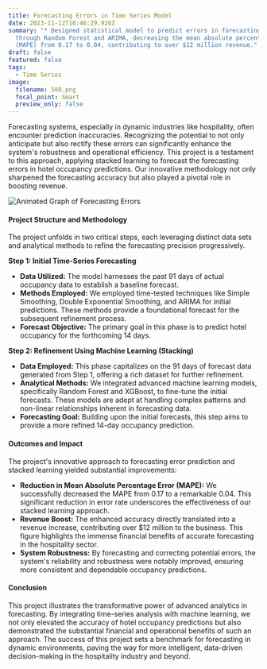 ```yaml
---
title: Forecasting Errors in Time Series Model
date: 2023-11-12T16:46:29.926Z
summary: "* Designed statistical model to predict errors in forecasting system
  through Random Forest and ARIMA, decreasing the mean absolute percentage error
  (MAPE) from 0.17 to 0.04, contributing to over $12 million revenue."
draft: false
featured: false
tags:
  - Time Series
image:
  filename: 508.png
  focal_point: Smart
  preview_only: false
---
```

Forecasting systems, especially in dynamic industries like hospitality, often encounter prediction inaccuracies. Recognizing the potential to not only anticipate but also rectify these errors can significantly enhance the system's robustness and operational efficiency. This project is a testament to this approach, applying stacked learning to forecast the forecasting errors in hotel occupancy predictions. Our innovative methodology not only sharpened the forecasting accuracy but also played a pivotal role in boosting revenue.

![](output.gif "Animated Graph of Forecasting Errors")

#### Project Structure and Methodology

The project unfolds in two critical steps, each leveraging distinct data sets and analytical methods to refine the forecasting precision progressively.

**Step 1: Initial Time-Series Forecasting**

* **Data Utilized:** The model harnesses the past 91 days of actual occupancy data to establish a baseline forecast.
* **Methods Employed:** We employed time-tested techniques like Simple Smoothing, Double Exponential Smoothing, and ARIMA for initial predictions. These methods provide a foundational forecast for the subsequent refinement process.
* **Forecast Objective:** The primary goal in this phase is to predict hotel occupancy for the forthcoming 14 days.

**Step 2: Refinement Using Machine Learning (Stacking)**

* **Data Employed:** This phase capitalizes on the 91 days of forecast data generated from Step 1, offering a rich dataset for further refinement.
* **Analytical Methods:** We integrated advanced machine learning models, specifically Random Forest and XGBoost, to fine-tune the initial forecasts. These models are adept at handling complex patterns and non-linear relationships inherent in forecasting data.
* **Forecasting Goal:** Building upon the initial forecasts, this step aims to provide a more refined 14-day occupancy prediction.

#### Outcomes and Impact

The project's innovative approach to forecasting error prediction and stacked learning yielded substantial improvements:

* **Reduction in Mean Absolute Percentage Error (MAPE):** We successfully decreased the MAPE from 0.17 to a remarkable 0.04. This significant reduction in error rate underscores the effectiveness of our stacked learning approach.
* **Revenue Boost:** The enhanced accuracy directly translated into a revenue increase, contributing over $12 million to the business. This figure highlights the immense financial benefits of accurate forecasting in the hospitality sector.
* **System Robustness:** By forecasting and correcting potential errors, the system's reliability and robustness were notably improved, ensuring more consistent and dependable occupancy predictions.

#### Conclusion

This project illustrates the transformative power of advanced analytics in forecasting. By integrating time-series analysis with machine learning, we not only elevated the accuracy of hotel occupancy predictions but also demonstrated the substantial financial and operational benefits of such an approach. The success of this project sets a benchmark for forecasting in dynamic environments, paving the way for more intelligent, data-driven decision-making in the hospitality industry and beyond.